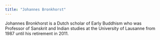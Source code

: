 ```yaml
---
title: "Johannes Bronkhorst"
---
```


Johannes Bronkhorst is a Dutch scholar of Early Buddhism who was Professor of Sanskrit and Indian studies at the University of Lausanne from 1987 until his retirement in 2011.
